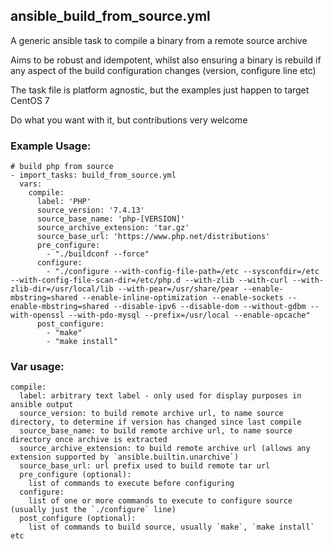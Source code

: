 ## ansible_build_from_source.yml

A generic ansible task to compile a binary from a remote source archive

Aims to be robust and idempotent, whilst also ensuring a binary is rebuild if any aspect of the build configuration changes (version, configure line etc)

The task file is platform agnostic, but the examples just happen to target CentOS 7

Do what you want with it, but contributions very welcome

### Example Usage:

````
# build php from source
- import_tasks: build_from_source.yml
  vars:
    compile: 
      label: 'PHP'
      source_version: '7.4.13'
      source_base_name: 'php-[VERSION]'
      source_archive_extension: 'tar.gz'
      source_base_url: 'https://www.php.net/distributions'
      pre_configure: 
        - "./buildconf --force"
      configure: 
        - "./configure --with-config-file-path=/etc --sysconfdir=/etc --with-config-file-scan-dir=/etc/php.d --with-zlib --with-curl --with-zlib-dir=/usr/local/lib --with-pear=/usr/share/pear --enable-mbstring=shared --enable-inline-optimization --enable-sockets --enable-mbstring=shared --disable-ipv6 --disable-dom --without-gdbm --with-openssl --with-pdo-mysql --prefix=/usr/local --enable-opcache"
      post_configure: 
        - "make"
        - "make install"
````

### Var usage:

````
compile:
  label: arbitrary text label - only used for display purposes in ansible output 
  source_version: to build remote archive url, to name source directory, to determine if version has changed since last compile
  source_base_name: to build remote archive url, to name source directory once archive is extracted
  source_archive_extension: to build remote archive url (allows any extension supported by `ansible.builtin.unarchive`)
  source_base_url: url prefix used to build remote tar url 
  pre_configure (optional): 
    list of commands to execute before configuring 
  configure: 
    list of one or more commands to execute to configure source (usually just the `./configure` line)
  post_configure (optional): 
    list of commands to build source, usually `make`, `make install` etc
````


